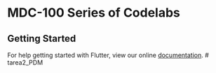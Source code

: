 # MDC-100 Series of Codelabs

## Getting Started

For help getting started with Flutter, view our online
[documentation](https://flutter.io/).
#   t a r e a 2 _ P D M  
 